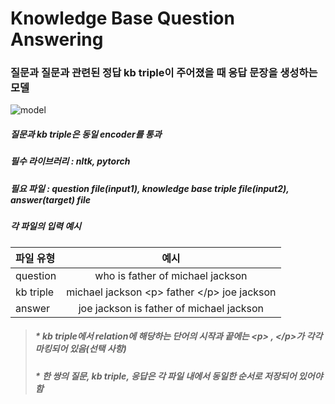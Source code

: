 # Knowledge Base Question Answering 

### 질문과 질문과 관련된 정답 kb triple이 주어졌을 때 응답 문장을 생성하는 모델
![model](https://user-images.githubusercontent.com/37574306/50127836-17510580-02b6-11e9-9773-1ab4af72af47.png)
##### 질문과 kb triple은 동일 encoder를 통과

##### 필수 라이브러리 : nltk, pytorch
##### 필요 파일 : question file(input1), knowledge base triple file(input2), answer(target) file

##### 각 파일의 입력 예시
| 파일 유형    |     예시    |
| :---------- | :---------: |
| question | who is father of michael jackson |
| kb triple | michael jackson \<p> father \</p> joe jackson |
| answer | joe jackson is father of michael jackson |
> ##### * kb triple에서 relation에 해당하는 단어의 시작과 끝에는 \<p> , \</p>가 각각 마킹되어 있음(선택 사항)
> ##### * 한 쌍의 질문, kb triple, 응답은 각 파일 내에서 동일한 순서로 저장되어 있어야 함


